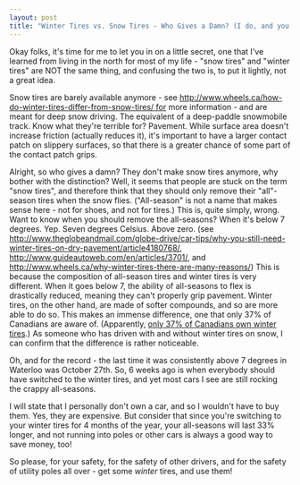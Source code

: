 ```yaml
---
layout: post
title: "Winter Tires vs. Snow Tires - Who Gives a Damn? (I do, and you should too.)"
---
```


Okay folks, it's time for me to let you in on a little secret, one that I've learned from living in the north for most of my life - "snow tires" and "winter tires" are NOT the same thing, and confusing the two is, to put it lightly, not a great idea.

Snow tires are barely available anymore - see http://www.wheels.ca/how-do-winter-tires-differ-from-snow-tires/ for more information - and are meant for deep snow driving. The equivalent of a deep-paddle snowmobile track. Know what they're terrible for? Pavement. While surface area doesn't increase friction (actually reduces it), it's important to have a larger contact patch on slippery surfaces, so that there is a greater chance of some part of the contact patch grips.

Alright, so who gives a damn? They don't make snow tires anymore, why bother with the distinction? Well, it seems that people are stuck on the term "snow tires", and therefore think that they should only remove their "all"-season tires when the snow flies. ("All-season" is not a name that makes sense here - not for shoes, and not for tires.) This is, quite simply, wrong. Want to know when you should remove the all-seasons? When it's below 7 degrees. Yep. Seven degrees Celsius. Above zero. (see http://www.theglobeandmail.com/globe-drive/car-tips/why-you-still-need-winter-tires-on-dry-pavement/article4180768/, http://www.guideautoweb.com/en/articles/3701/, and http://www.wheels.ca/why-winter-tires-there-are-many-reasons/) This is because the composition of all-season tires and winter tires is very different. When it goes below 7, the ability of all-seasons to flex is drastically reduced, meaning they can't properly grip pavement. Winter tires, on the other hand, are made of softer compounds, and so are more able to do so. This makes an immense difference, one that only 37% of Canadians are aware of. (Apparently, [only 37% of Canadians own winter tires](http://www.winnipegfreepress.com/local/manitobans-dont-roll-on-winter-tires-181961121.html).) As someone who has driven with and without winter tires on snow, I can confirm that the difference is rather noticeable.

Oh, and for the record - the last time it was consistently above 7 degrees in Waterloo was October 27th. So, 6 weeks ago is when everybody should have switched to the winter tires, and yet most cars I see are still rocking the crappy all-seasons.

I will state that I personally don't own a car, and so I wouldn't have to buy them. Yes, they are expensive. But consider that since you're switching to your winter tires for 4 months of the year, your all-seasons will last 33% longer, and not running into poles or other cars is always a good way to save money, too!

So please, for your safety, for the safety of other drivers, and for the safety of utility poles all over - get some *winter* tires, and use them!
